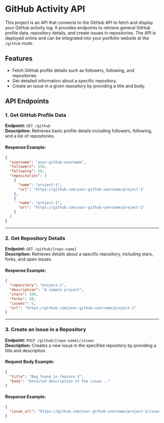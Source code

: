# GitHub Activity API

This project is an API that connects to the GitHub API to fetch and display your GitHub activity log. It provides endpoints to retrieve general GitHub profile data, repository details, and create issues in repositories. The API is deployed online and can be integrated into your portfolio website at the `/github` route.

## Features

- Fetch GitHub profile details such as followers, following, and repositories.
- Get detailed information about a specific repository.
- Create an issue in a given repository by providing a title and body.

## API Endpoints

### 1. Get GitHub Profile Data
**Endpoint:** `GET /github`  
**Description:** Retrieves basic profile details including followers, following, and a list of repositories.

#### Response Example:
```json
{
  "username": "your-github-username",
  "followers": 150,
  "following": 50,
  "repositories": [
    {
      "name": "project-1",
      "url": "https://github.com/your-github-username/project-1"
    },
    {
      "name": "project-2",
      "url": "https://github.com/your-github-username/project-2"
    }
  ]
}
```

---

### 2. Get Repository Details
**Endpoint:** `GET /github/{repo-name}`  
**Description:** Retrieves details about a specific repository, including stars, forks, and open issues.

#### Response Example:
```json
{
  "repository": "project-1",
  "description": "A sample project",
  "stars": 100,
  "forks": 20,
  "issues": 5,
  "url": "https://github.com/your-github-username/project-1"
}
```

---

### 3. Create an Issue in a Repository
**Endpoint:** `POST /github/{repo-name}/issues`  
**Description:** Creates a new issue in the specified repository by providing a title and description.

#### Request Body Example:
```json
{
  "title": "Bug found in feature X",
  "body": "Detailed description of the issue..."
}
```

#### Response Example:
```json
{
  "issue_url": "https://github.com/your-github-username/project-1/issues/1"
}
```

